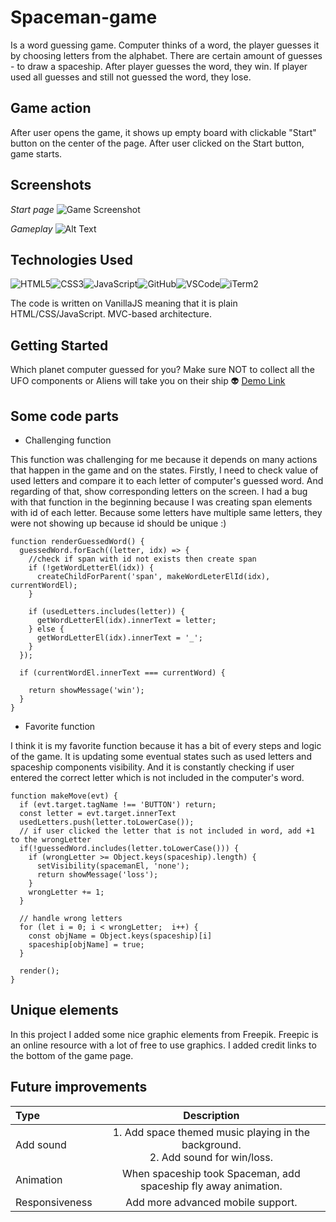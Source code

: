 # Spaceman-game
Is a word guessing game. Computer thinks of a word, the player guesses it by choosing letters from the alphabet. There are certain amount of guesses - to draw a spaceship. After player guesses the word, they win. If player used all guesses and still not guessed the word, they lose.

## Game action

After user opens the game, it shows up empty board with clickable "Start" button on the center of the page. After user clicked on the Start button, game starts.

## Screenshots
*Start page*
![Game Screenshot](/img/game-welcome-page.png)

*Gameplay*
![Alt Text](demo.gif)

## Technologies Used
 ![HTML5](https://img.shields.io/badge/html5-%23E34F26.svg?style=for-the-badge&logo=html5&logoColor=white)![CSS3](https://img.shields.io/badge/css3-%231572B6.svg?style=for-the-badge&logo=css3&logoColor=white)![JavaScript](https://img.shields.io/badge/javascript-%23323330.svg?style=for-the-badge&logo=javascript&logoColor=%23F7DF1E)![GitHub](https://img.shields.io/badge/github-%23121011.svg?style=for-the-badge&logo=github&logoColor=white)![VSCode](https://img.shields.io/badge/Visual_Studio_Code-0078D4?style=for-the-badge&logo=visual%20studio%20code&logoColor=white)![iTerm2](https://img.shields.io/badge/iTerm2-000000?style=for-the-badge&logo=iterm2&logoColor=white)

 The code is written on VanillaJS meaning that it is plain HTML/CSS/JavaScript. MVC-based architecture.

## Getting Started
Which planet computer guessed for you? Make sure NOT to collect all the UFO components or Aliens will take you on their ship 👽
[Demo Link](https://mari-tk.github.io/Spaceman-game/)

## Some code parts
- Challenging function

This function was challenging for me because it depends on many actions that happen in the game and on the states.
Firstly, I need to check value of used letters and compare it to each letter of computer's guessed word. And regarding of that, show corresponding letters on the screen.
I had a bug with that function in the beginning because I was creating span elements with id of each letter. Because some letters have multiple same letters, they were not showing up because id should be unique :) 

```JS
function renderGuessedWord() {
  guessedWord.forEach((letter, idx) => {
    //check if span with id not exists then create span
    if (!getWordLetterEl(idx)) {
      createChildForParent('span', makeWordLeterElId(idx), currentWordEl);
    }

    if (usedLetters.includes(letter)) {
      getWordLetterEl(idx).innerText = letter;
    } else {
      getWordLetterEl(idx).innerText = '_';
    }
  });

  if (currentWordEl.innerText === currentWord) {
    
    return showMessage('win');
  }
}
```

- Favorite function

I think it is my favorite function because it has a bit of every steps and logic of the game. It is updating some eventual states such as used letters and spaceship components visibility. And it is constantly checking if user entered the correct letter which is not included in the computer's word.
```JS
function makeMove(evt) {
  if (evt.target.tagName !== 'BUTTON') return;
  const letter = evt.target.innerText
  usedLetters.push(letter.toLowerCase());
  // if user clicked the letter that is not included in word, add +1 to the wrongLetter
  if(!guessedWord.includes(letter.toLowerCase())) {
    if (wrongLetter >= Object.keys(spaceship).length) {
      setVisibility(spacemanEl, 'none');
      return showMessage('loss');
    }
    wrongLetter += 1;
  }

  // handle wrong letters
  for (let i = 0; i < wrongLetter;  i++) {
    const objName = Object.keys(spaceship)[i]
    spaceship[objName] = true;
  }

  render();
}
```

## Unique elements
In this project I added some nice graphic elements from Freepik. Freepic is an online resource with a lot of free to use graphics. I added credit links to the bottom of the game page.

## Future improvements

| Type | Description |
| :--------- | :-------: |
| Add sound| 1. Add space themed music playing in the background. <br>2. Add sound for win/loss.|
| Animation | When spaceship took Spaceman, add spaceship fly away animation.|
| Responsiveness |Add more advanced mobile support.|

